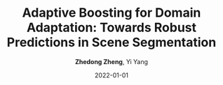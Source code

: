 ---
title: "Adaptive Boosting for Domain Adaptation: Towards Robust Predictions in Scene Segmentation"
collection: publications
permalink: /publication/Adaptive2022
date: 2022-01-01
doi: 
venue: 'IEEE Transactions on Image Processing'
paperurl: 'https://zdzheng.xyz/files/TIP_Adaboost.pdf'
author: '<strong>Zhedong Zheng</strong>,  Yi Yang'
citation: ' Zhedong Zheng,  Yi Yang, &quot;Adaptive Boosting for Domain Adaptation: Towards Robust Predictions in Scene Segmentation.&quot; IEEE Transactions on Image Processing, 2022.'
pub_year: '2022'
bib: >
    @article{zheng2022adaptive,  
    author = "Zheng, Zhedong and Yang, Yi",  
    title = "Adaptive Boosting for Domain Adaptation: Towards Robust Predictions in Scene Segmentation",  
    journal = "IEEE Transactions on Image Processing",  
    url = "https://zdzheng.xyz/files/TIP\_Adaboost.pdf",  
    year = "2022"
    }

---